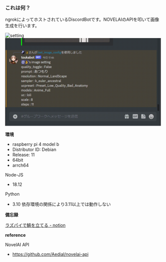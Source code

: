 ### これは何？

ngrokによってホストされているDiscordBotです。NOVELAIのAPIを叩いて画像生成を行います。

![setting](./gif/setting.gif) 
![generate](./gif/generate.gif)

**環境**

- raspberry pi 4 model b
- Distributor ID: Debian
- Release:  11
- 64bit
- arrch64

Node-JS
- 18.12

Python
- 3.10
依存環境の関係により3.11以上では動作しない


**備忘録**

[ラズパイで鯖を立てる - notion](https://eastern-scapula-62e.notion.site/2f4819e6d1a04cf9afa80aa0ecb90a88)

**reference**

NovelAI API
- https://github.com/Aedial/novelai-api
